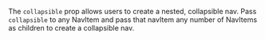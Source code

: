 The `collapsible` prop allows users to create a nested, collapsible nav. Pass `collapsible` to any NavItem and pass that navItem any number of NavItems as children to create a collapsible nav.

